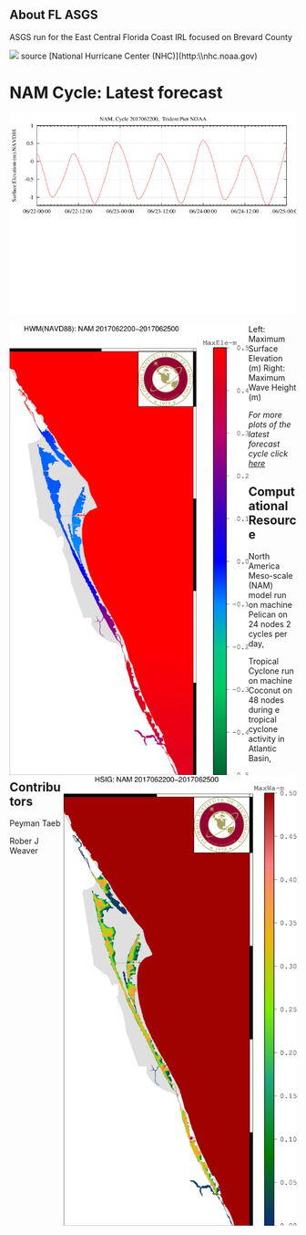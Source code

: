 ## About FL ASGS

ASGS run for the East Central Florida Coast IRL focused on Brevard County

<img src="http://www.nhc.noaa.gov/xgtwo/two_atl_2d0.png">
source [National Hurricane Center (NHC)](http:\\nhc.noaa.gov)


# NAM Cycle: Latest forecast

<p align="center">
  <img src="/plots/EW_Trident_Pier.png">
</p>

<img align="left" src="/plots/plot20001.jpg" height="790">
<img align="right" src="/plots/plot30001.jpg" height="790" >
Left: Maximum Surface Elevation (m)   Right: Maximum Wave Height (m)

*For more plots of the latest forecast cycle click [here](/latest/latest_cycle.md)*

## Computational Resource
North America Meso-scale (NAM) model run on machine Pelican on 24 nodes 2 cycles per day, 

Tropical Cyclone run on machine Coconut on 48 nodes during e tropical cyclone activity in Atlantic Basin,
## Contributors

Peyman Taeb 

Rober J Weaver
